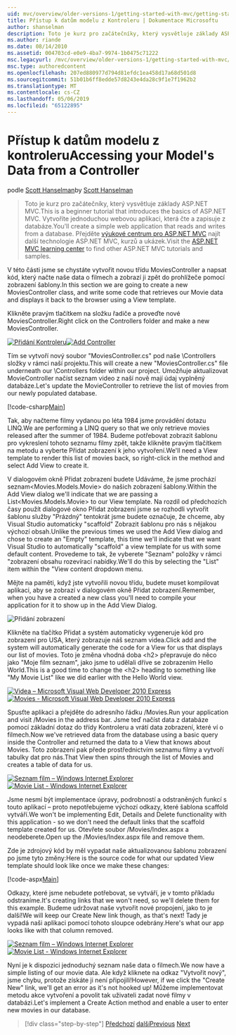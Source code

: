 ```yaml
---
uid: mvc/overview/older-versions-1/getting-started-with-mvc/getting-started-with-mvc-part5
title: Přístup k datům modelu z Kontroleru | Dokumentace Microsoftu
author: shanselman
description: Toto je kurz pro začátečníky, který vysvětluje základy ASP.NET MVC. Vytvořte jednoduchou webovou aplikaci, která čte a zapisuje z databáze.
ms.author: riande
ms.date: 08/14/2010
ms.assetid: 004703cd-e0e9-4ba7-9974-1b0475c71222
msc.legacyurl: /mvc/overview/older-versions-1/getting-started-with-mvc/getting-started-with-mvc-part5
msc.type: authoredcontent
ms.openlocfilehash: 207ed880977d794d81efdc1ea458d17a68d501d8
ms.sourcegitcommit: 51b01b6ff8edde57d8243e4da28c9f1e7f1962b2
ms.translationtype: MT
ms.contentlocale: cs-CZ
ms.lasthandoff: 05/06/2019
ms.locfileid: "65122895"
---
```

# <a name="accessing-your-models-data-from-a-controller"></a><span data-ttu-id="14d92-104">Přístup k datům modelu z kontroleru</span><span class="sxs-lookup"><span data-stu-id="14d92-104">Accessing your Model's Data from a Controller</span></span>

<span data-ttu-id="14d92-105">podle [Scott Hanselman](https://github.com/shanselman)</span><span class="sxs-lookup"><span data-stu-id="14d92-105">by [Scott Hanselman](https://github.com/shanselman)</span></span>

> <span data-ttu-id="14d92-106">Toto je kurz pro začátečníky, který vysvětluje základy ASP.NET MVC.</span><span class="sxs-lookup"><span data-stu-id="14d92-106">This is a beginner tutorial that introduces the basics of ASP.NET MVC.</span></span> <span data-ttu-id="14d92-107">Vytvoříte jednoduchou webovou aplikaci, která čte a zapisuje z databáze.</span><span class="sxs-lookup"><span data-stu-id="14d92-107">You'll create a simple web application that reads and writes from a database.</span></span> <span data-ttu-id="14d92-108">Přejděte [výukové centrum pro ASP.NET MVC](../../../index.md) najít další technologie ASP.NET MVC, kurzů a ukázek.</span><span class="sxs-lookup"><span data-stu-id="14d92-108">Visit the [ASP.NET MVC learning center](../../../index.md) to find other ASP.NET MVC tutorials and samples.</span></span>

<span data-ttu-id="14d92-109">V této části jsme se chystáte vytvořit novou třídu MoviesController a napsat kód, který načte naše data o filmech a zobrazí ji zpět do prohlížeče pomocí zobrazení šablony.</span><span class="sxs-lookup"><span data-stu-id="14d92-109">In this section we are going to create a new MoviesController class, and write some code that retrieves our Movie data and displays it back to the browser using a View template.</span></span>

<span data-ttu-id="14d92-110">Klikněte pravým tlačítkem na složku řadiče a proveďte nové MoviesController.</span><span class="sxs-lookup"><span data-stu-id="14d92-110">Right click on the Controllers folder and make a new MoviesController.</span></span>

<span data-ttu-id="14d92-111">[![Přidání Kontroleru](getting-started-with-mvc-part5/_static/image2.png)](getting-started-with-mvc-part5/_static/image1.png)</span><span class="sxs-lookup"><span data-stu-id="14d92-111">[![Add Controller](getting-started-with-mvc-part5/_static/image2.png)](getting-started-with-mvc-part5/_static/image1.png)</span></span>

<span data-ttu-id="14d92-112">Tím se vytvoří nový soubor "MoviesController.cs" pod naše \Controllers složky v rámci naší projektu.</span><span class="sxs-lookup"><span data-stu-id="14d92-112">This will create a new "MoviesController.cs" file underneath our \Controllers folder within our project.</span></span> <span data-ttu-id="14d92-113">Umožňuje aktualizovat MovieController načíst seznam video z naší nově mají údaj vyplněný databáze.</span><span class="sxs-lookup"><span data-stu-id="14d92-113">Let's update the MovieController to retrieve the list of movies from our newly populated database.</span></span>

[!code-csharp[Main](getting-started-with-mvc-part5/samples/sample1.cs)]

<span data-ttu-id="14d92-114">Tak, aby načteme filmy vydanou po léta 1984 jsme provádění dotazu LINQ.</span><span class="sxs-lookup"><span data-stu-id="14d92-114">We are performing a LINQ query so that we only retrieve movies released after the summer of 1984.</span></span> <span data-ttu-id="14d92-115">Budeme potřebovat zobrazit šablonu pro vykreslení tohoto seznamu filmy zpět, takže klikněte pravým tlačítkem na metodu a vyberte Přidat zobrazení k jeho vytvoření.</span><span class="sxs-lookup"><span data-stu-id="14d92-115">We'll need a View template to render this list of movies back, so right-click in the method and select Add View to create it.</span></span>

<span data-ttu-id="14d92-116">V dialogovém okně Přidat zobrazení budete Udáváme, že jsme prochází seznam&lt;Movies.Models.Movie&gt; do našich zobrazení šablony.</span><span class="sxs-lookup"><span data-stu-id="14d92-116">Within the Add View dialog we'll indicate that we are passing a List&lt;Movies.Models.Movie&gt; to our View template.</span></span> <span data-ttu-id="14d92-117">Na rozdíl od předchozích časy použít dialogové okno Přidat zobrazení jsme se rozhodli vytvořit šablonu služby "Prázdný" tentokrát jsme budete označuje, že chceme, aby Visual Studio automaticky "scaffold" Zobrazit šablonu pro nás s nějakou výchozí obsah.</span><span class="sxs-lookup"><span data-stu-id="14d92-117">Unlike the previous times we used the Add View dialog and chose to create an "Empty" template, this time we'll indicate that we want Visual Studio to automatically "scaffold" a view template for us with some default content.</span></span> <span data-ttu-id="14d92-118">Provedeme to tak, že vyberete "Seznam" položky v rámci "zobrazení obsahu rozevírací nabídky.</span><span class="sxs-lookup"><span data-stu-id="14d92-118">We'll do this by selecting the "List" item within the "View content dropdown menu.</span></span>

<span data-ttu-id="14d92-119">Mějte na paměti, když jste vytvořili novou třídu, budete muset kompilovat aplikaci, aby se zobrazí v dialogovém okně Přidat zobrazení.</span><span class="sxs-lookup"><span data-stu-id="14d92-119">Remember, when you have a created a new class you'll need to compile your application for it to show up in the Add View Dialog.</span></span>

![Přidání zobrazení](getting-started-with-mvc-part5/_static/image3.png)

<span data-ttu-id="14d92-121">Klikněte na tlačítko Přidat a systém automaticky vygeneruje kód pro zobrazení pro USA, který zobrazuje náš seznam videa.</span><span class="sxs-lookup"><span data-stu-id="14d92-121">Click add and the system will automatically generate the code for a View for us that displays our list of movies.</span></span> <span data-ttu-id="14d92-122">Toto je změna vhodná doba &lt;h2&gt; přepravuje do něco jako "Moje film seznam", jako jsme to udělali dříve se zobrazením Hello World.</span><span class="sxs-lookup"><span data-stu-id="14d92-122">This is a good time to change the &lt;h2&gt; heading to something like "My Movie List" like we did earlier with the Hello World view.</span></span>

<span data-ttu-id="14d92-123">[![Videa – Microsoft Visual Web Developer 2010 Express](getting-started-with-mvc-part5/_static/image5.png)](getting-started-with-mvc-part5/_static/image4.png)</span><span class="sxs-lookup"><span data-stu-id="14d92-123">[![Movies - Microsoft Visual Web Developer 2010 Express](getting-started-with-mvc-part5/_static/image5.png)](getting-started-with-mvc-part5/_static/image4.png)</span></span>

<span data-ttu-id="14d92-124">Spusťte aplikaci a přejděte do adresního řádku /Movies.</span><span class="sxs-lookup"><span data-stu-id="14d92-124">Run your application and visit /Movies in the address bar.</span></span> <span data-ttu-id="14d92-125">Jsme teď načíst data z databáze pomocí základní dotaz do třídy Kontroleru a vrátí data zobrazení, které ví o filmech.</span><span class="sxs-lookup"><span data-stu-id="14d92-125">Now we've retrieved data from the database using a basic query inside the Controller and returned the data to a View that knows about Movies.</span></span> <span data-ttu-id="14d92-126">Toto zobrazení pak přede prostřednictvím seznamu filmy a vytvoří tabulky dat pro nás.</span><span class="sxs-lookup"><span data-stu-id="14d92-126">That View then spins through the list of Movies and creates a table of data for us.</span></span>

<span data-ttu-id="14d92-127">[![Seznam film – Windows Internet Explorer](getting-started-with-mvc-part5/_static/image7.png)](getting-started-with-mvc-part5/_static/image6.png)</span><span class="sxs-lookup"><span data-stu-id="14d92-127">[![Movie List - Windows Internet Explorer](getting-started-with-mvc-part5/_static/image7.png)](getting-started-with-mvc-part5/_static/image6.png)</span></span>

<span data-ttu-id="14d92-128">Jsme nesmí být implementace úpravy, podrobností a odstraněných funkcí s touto aplikací – proto nepotřebujeme výchozí odkazy, které šablona scaffold vytváří.</span><span class="sxs-lookup"><span data-stu-id="14d92-128">We won't be implementing Edit, Details and Delete functionality with this application - so we don't need the default links that the scaffold template created for us.</span></span> <span data-ttu-id="14d92-129">Otevřete soubor /Movies/Index.aspx a neodeberete.</span><span class="sxs-lookup"><span data-stu-id="14d92-129">Open up the /Movies/Index.aspx file and remove them.</span></span>

<span data-ttu-id="14d92-130">Zde je zdrojový kód by měl vypadat naše aktualizovanou šablonu zobrazení po jsme tyto změny:</span><span class="sxs-lookup"><span data-stu-id="14d92-130">Here is the source code for what our updated View template should look like once we make these changes:</span></span>

[!code-aspx[Main](getting-started-with-mvc-part5/samples/sample2.aspx)]

<span data-ttu-id="14d92-131">Odkazy, které jsme nebudete potřebovat, se vytváří, je v tomto příkladu odstraníme.</span><span class="sxs-lookup"><span data-stu-id="14d92-131">It's creating links that we won't need, so we'll delete them for this example.</span></span> <span data-ttu-id="14d92-132">Budeme udržovat naše vytvořit nové propojení, jako to je další!</span><span class="sxs-lookup"><span data-stu-id="14d92-132">We will keep our Create New link though, as that's next!</span></span> <span data-ttu-id="14d92-133">Tady je vypadá naši aplikaci pomocí tohoto sloupce odebrány.</span><span class="sxs-lookup"><span data-stu-id="14d92-133">Here's what our app looks like with that column removed.</span></span>

<span data-ttu-id="14d92-134">[![Seznam film – Windows Internet Explorer](getting-started-with-mvc-part5/_static/image9.png)](getting-started-with-mvc-part5/_static/image8.png)</span><span class="sxs-lookup"><span data-stu-id="14d92-134">[![Movie List - Windows Internet Explorer](getting-started-with-mvc-part5/_static/image9.png)](getting-started-with-mvc-part5/_static/image8.png)</span></span>

<span data-ttu-id="14d92-135">Nyní je k dispozici jednoduchý seznam naše data o filmech.</span><span class="sxs-lookup"><span data-stu-id="14d92-135">We now have a simple listing of our movie data.</span></span> <span data-ttu-id="14d92-136">Ale když kliknete na odkaz "Vytvořit nový", jsme chybu, protože získáte ji není připojili!</span><span class="sxs-lookup"><span data-stu-id="14d92-136">However, if we click the "Create New" link, we'll get an error as it's not hooked up!</span></span> <span data-ttu-id="14d92-137">Můžeme implementovat metodu akce vytvoření a povolit tak uživateli zadat nové filmy v databázi.</span><span class="sxs-lookup"><span data-stu-id="14d92-137">Let's implement a Create Action method and enable a user to enter new movies in our database.</span></span>

> [!div class="step-by-step"]
> <span data-ttu-id="14d92-138">[Předchozí](getting-started-with-mvc-part4.md)
> [další](getting-started-with-mvc-part6.md)</span><span class="sxs-lookup"><span data-stu-id="14d92-138">[Previous](getting-started-with-mvc-part4.md)
[Next](getting-started-with-mvc-part6.md)</span></span>
